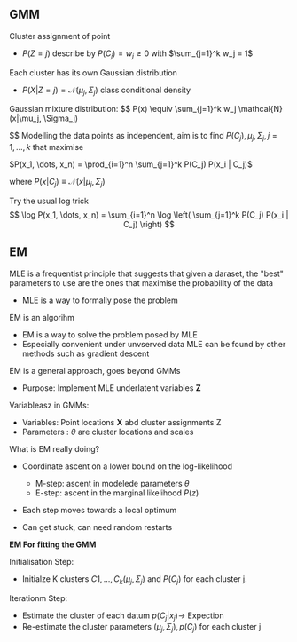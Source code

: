 ## GMM
Cluster assignment of point
- $P(Z=j)$ describe by $P(C_j) = w_j \geq 0$ with  $\sum_{j=1}^k w_j = 1$

Each cluster has its own Gaussian distribution
- $P(X|Z=j) = \mathcal{N}(\mu_j, \Sigma_j)$ class conditional density

Gaussian mixture distribution:
$$
P(x) \equiv \sum_{j=1}^k w_j \mathcal{N}(x|\mu_j, \Sigma_j) 


$$
Modelling the data points as independent, aim is to find $P(C_j), \mu_j, \Sigma_j, j = 1,\ldots, k$ that maximise 

$P(x_1, \dots, x_n) = \prod_{i=1}^n \sum_{j=1}^k P(C_j) P(x_i | C_j)$

where $P(x | C_j) \equiv \mathcal{N}(x | \mu_j, \Sigma_j)$

Try the usual log trick
$$
\log P(x_1, \dots, x_n) = \sum_{i=1}^n \log \left( \sum_{j=1}^k P(C_j) P(x_i | C_j) \right)
$$
## EM
MLE is a frequentist principle that suggests that given a daraset, the "best" parameters to use are the ones that maximise the probability of the data
- MLE is a way to formally pose the problem

EM is an algorihm
- EM is a way to solve the problem posed by MLE
- Especially convenient under unvserved data
MLE can be found by other methods such as gradient descent

EM is a general approach, goes beyond GMMs
- Purpose: Implement MLE underlatent variables **Z**

Variableasz in GMMs:
- Variables: Point locations **X** abd cluster assignments Z
- Parameters : $\theta$ are cluster locations and scales

What is EM really doing?
- Coordinate ascent on a lower bound on the log-likelihood
    - M-step: ascent in modelede parameters $\theta$
    - E-step: ascent in the marginal likelihood $P(z)$

- Each step moves towards a local optimum
- Can get stuck, can need random restarts

**EM For fitting the GMM**

Initialisation Step:
- Initialze K clusters $C1, \ldots, C_k (\mu_j, \Sigma_j)$ and $P(C_j)$ for each cluster j.

Iterationm Step:
- Estimate the cluster of each datum $p(C_j | x_j) \rightarrow$ Expection
- Re-estimate the cluster parameters $(\mu_j, \Sigma_j), p(C_j)$ for each cluster j


